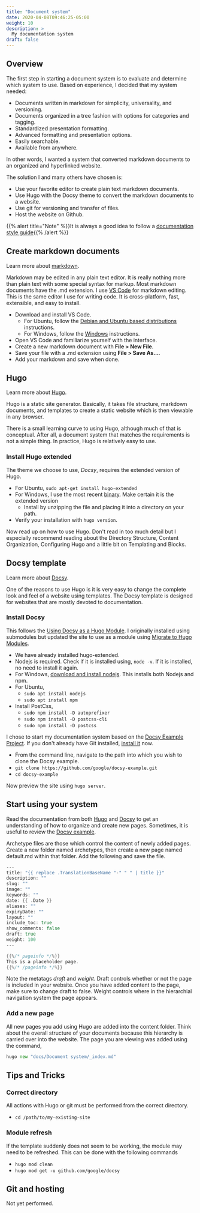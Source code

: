```yaml
---
title: "Document system"
date: 2020-04-08T09:46:25-05:00
weight: 10
description: >
  My documentation system
draft: false
---
```


## Overview

The first step in starting a document system is to evaluate and determine which system to use. Based on experience, I decided that my system needed:
 * Documents written in markdown for simplicity, universality, and versioning.
 * Documents organized in a tree fashion with options for categories and tagging.
 * Standardized presentation formatting.
 * Advanced formatting and presentation options.
 * Easily searchable.
 * Available from anywhere.

 In other words, I wanted a system that converted markdown documents to an organized and hyperlinked website.

 The solution I and many others have chosen is:
 * Use your favorite editor to create plain text markdown documents.
 * Use Hugo with the Docsy theme to convert the markdown documents to a website.
 * Use git for versioning and transfer of files.
 * Host the website on Github.

{{% alert title="Note" %}}It is always a good idea to follow a [documentation style guide](https://developers.google.com/style){{% /alert %}}

## Create markdown documents

Learn more about [markdown](https://www.markdownguide.org/).

Markdown may be edited in any plain text editor. It is really nothing more than plain text with some special syntax for markup. Most markdown documents have the .md extension. I use [VS Code](https://code.visualstudio.com/) for markdown editing. This is the same editor I use for writing code. It is cross-platform, fast, extensible, and easy to install.

* Download and install VS Code.
  * For Ubuntu,  follow the [Debian and Ubuntu based distributions](https://code.visualstudio.com/docs/setup/linux) instructions.
  * For Windows, follow the [Windows](https://code.visualstudio.com/docs/setup/windows) instructions.
* Open VS Code and familiarize yourself with the interface.
* Create a new markdown document with **File > New File**.
* Save your file with a .md extension using **File > Save As...**.
* Add your markdown and save when done.

## Hugo

Learn more about [Hugo](https://gohugo.io/).

Hugo is a static site generator. Basically, it takes file structure, markdown documents, and templates to create a static website which is then viewable in any browser.

There is a small learning curve to using Hugo, although much of that is conceptual. After all, a document system that matches the requirements is not a simple thing. In practice, Hugo is relatively easy to use.

### Install Hugo extended

The theme we choose to use, *Docsy*, requires the extended version of Hugo.

* For Ubuntu, `sudo apt-get install hugo-extended`
* For Windows, I use the most recent [binary](https://github.com/gohugoio/hugo/releases). Make certain it is the extended version
  * Install by unzipping the file and placing it into a directory on your path.
* Verify your installation with `hugo version`.

Now read up on how to use Hugo. Don't read in too much detail but I especially recommend reading about the Directory Structure, Content Organization, Configuring Hugo and a little bit on Templating and Blocks.

## Docsy template

Learn more about [Docsy](https://www.docsy.dev/).

One of the reasons to use Hugo is it is very easy to change the complete look and feel of a website using templates. The Docsy template is designed for websites that are mostly devoted to documentation.

### Install Docsy

This follows the [Using Docsy as a Hugo Module](https://www.docsy.dev/docs/get-started/docsy-as-module/installation-prerequisites/). I originally installed using submodules but updated the site to use as a module using [Migrate to Hugo Modules](https://www.docsy.dev/docs/updating/convert-site-to-module/).

* We have already installed hugo-extended.
* Nodejs is required. Check if it is installed using, `node -v`. If it is installed, no need to install it again.
* For Windows, [download and install nodejs](https://nodejs.org/en/). This installs both Nodejs and npm.
* For Ubuntu,
  * `sudo apt install nodejs`
  * `sudo apt install npm`
* Install PostCss,
  * `sudo npm install -D autoprefixer`
  * `sudo npm install -D postcss-cli`
  * `sudo npm install -D postcss`

I chose to start my documentation system based on the [Docsy Example Project](https://www.docsy.dev/docs/getting-started/#option-1-clone-the-docsy-example-site). If you don't already have Git installed, [install it](/docs/development-environment/git/) now.

* From the command line, navigate to the path into which you wish to clone the Docsy example.
* `git clone https://github.com/google/docsy-example.git`
* `cd docsy-example`

Now preview the site using `hugo server`.

## Start using your system

Read the documentation from both [Hugo](https://gohugo.io/documentation/) and [Docsy](https://www.docsy.dev/docs/) to get an understanding of how to organize and create new pages. Sometimes, it is useful to review the [Docsy example](https://example.docsy.dev/).

Archetype files are those which control the content of newly added pages. Create a new folder named archetypes, then create a new page named default.md within that folder. Add the following and save the file.

```go
---
title: "{{ replace .TranslationBaseName "-" " " | title }}"
description: ""
slug: ""
image: ""
keywords: ""
date: {{ .Date }}
aliases: ""
expiryDate: ""
layout: ""
include_toc: true
show_comments: false
draft: true
weight: 100
---

{{%/* pageinfo */%}}
This is a placeholder page.
{{%/* /pageinfo */%}}
```

Note the metatags *draft* and *weight*. Draft controls whether or not the page is included in your website. Once you have added content to the page, make sure to change draft to false. Weight controls where in the hierarchial navigation system the page appears.

### Add a new page

All new pages you add using Hugo are added into the content folder. Think about the overall structure of your documents because this hierarchy is carried over into the website. The page you are viewing was added using the command,
```go
hugo new "docs/Document system/_index.md"
```

## Tips and Tricks

### Correct directory

All actions with Hugo or git must be performed from the correct directory.

* `cd /path/to/my-existing-site`

### Module refresh

If the template suddenly does not seem to be working, the module may need to be refreshed. This can be done with the following commands

* `hugo mod clean`
* `hugo mod get -u github.com/google/docsy`

## Git and hosting

Not yet performed.
